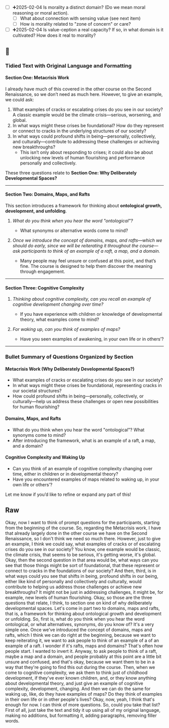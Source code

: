 
- [ ] ➕2025-02-04 Is morality a distinct domain? (Do we mean moral reasoning or moral action).
  - [ ] What about connection with sensing value (see next item)
  - [ ] How is morality related to "zone of concern" or care?
- [ ] ➕2025-02-04 Is value-ception a real capacity? If so, in what domain is it cultivated? How does it real to morality?
## 🤖

### Tidied Text with Original Language and Formatting  

#### **Section One: Metacrisis Work**  

I already have much of this covered in the other course on the Second Renaissance, so we don’t need as much here. However, to give an example, we could ask:  

1. What examples of cracks or escalating crises do you see in our society?  A classic example would be the climate crisis—serious, worsening, and global.  
2. In what ways might these crises be foundational? How do they represent or connect to cracks in the underlying structures of our society?  
3. In what ways could profound shifts in being—personally, collectively, and culturally—contribute to addressing these challenges or achieving new breakthroughs?  
   - This isn’t only about responding to crises; it could also be about unlocking new levels of human flourishing and performance personally and collectively.  

These three questions relate to **Section One: Why Deliberately Developmental Spaces?**  

---

#### **Section Two: Domains, Maps, and Rafts**  

This section introduces a framework for thinking about **ontological growth, development, and unfolding**.  

1. *What do you think when you hear the word "ontological"?*  
   - What synonyms or alternative words come to mind?  

2. *Once we introduce the concept of domains, maps, and rafts—which we should do early, since we will be reiterating it throughout the course—ask participants to think of an example of a raft, a map, and a domain.*  
   - Many people may feel unsure or confused at this point, and that’s fine. The course is designed to help them discover the meaning through engagement.  

---

#### **Section Three: Cognitive Complexity**  

1. *Thinking about cognitive complexity, can you recall an example of cognitive development changing over time?*  
   - If you have experience with children or knowledge of developmental theory, what examples come to mind?  

2. *For waking up, can you think of examples of maps?*  
   - Have you seen examples of awakening, in your own life or in others’?  

---

### **Bullet Summary of Questions Organized by Section**  

#### **Metacrisis Work (Why Deliberately Developmental Spaces?)**  
- What examples of cracks or escalating crises do you see in our society?  
- In what ways might these crises be foundational, representing cracks in our societal structures?  
- How could profound shifts in being—personally, collectively, or culturally—help us address these challenges or open new possibilities for human flourishing?  

#### **Domains, Maps, and Rafts**  
- What do you think when you hear the word "ontological"? What synonyms come to mind?  
- After introducing the framework, what is an example of a raft, a map, and a domain?  

#### **Cognitive Complexity and Waking Up**  
- Can you think of an example of cognitive complexity changing over time, either in children or in developmental theory?  
- Have you encountered examples of maps related to waking up, in your own life or others’?  

Let me know if you’d like to refine or expand any part of this!
## Raw

Okay, now I want to think of prompt questions for the participants, starting from the beginning of the course. So, regarding the Metacrisis work, I have that already largely done in the other course we have on the Second Renaissance, so I don't think we need so much there. However, just to give an example, I think we could say, what examples of cracks or of escalating crises do you see in our society? You know, one example would be classic, the climate crisis, that seems to be serious, it's getting worse, it's global. Okay, then the second question in that area would be, what ways can you see that those things might be sort of foundational, that these represent or connect to cracks in the foundations of our society? And then, third, is in what ways could you see that shifts in being, profound shifts in our being, either like kind of personally and collectively and culturally, would contribute to helping us address those challenges or achieve new breakthroughs? It might not be just in addressing challenges, it might be, for example, new levels of human flourishing. Okay, so those are the three questions that relate, I think, to section one on kind of why deliberately developmental spaces. Let's come in part two to domains, maps and rafts, that is, a framework for thinking about ontological growth and development or unfolding. So, first is, what do you think when you hear the word ontological, or what alternatives, synonyms, do you know of? It's a very simple one. Once we've introduced the concept of domains, maps and rafts, which I think we can do right at the beginning, because we want to keep reiterating it, we want to ask people to think of an example of a of an example of a raft. I wonder if it's rafts, maps and domains? That's often how people start. I wanted to invert it. Anyway, to ask people to think of a raft, maybe a map and a domain, and people probably at this point are a little bit unsure and confused, and that's okay, because we want them to be in a way that they're going to find this out during the course. Then, when we come to cognitive complexity, we ask them to think just of childhood development, if they've ever known children, and, or they know anything about developmental theory, and just give an example of cognitive complexity, development, changing. And then we can do the same for waking up, like, do they have examples of maps? Do they think of examples in their own life or in other people's lives? Okay, now, yeah, I think that's enough for now. I can think of more questions. So, could you take that list? First of all, just take the text and tidy it up using all of my original language, making no additions, but formatting it, adding paragraphs, removing filler words.